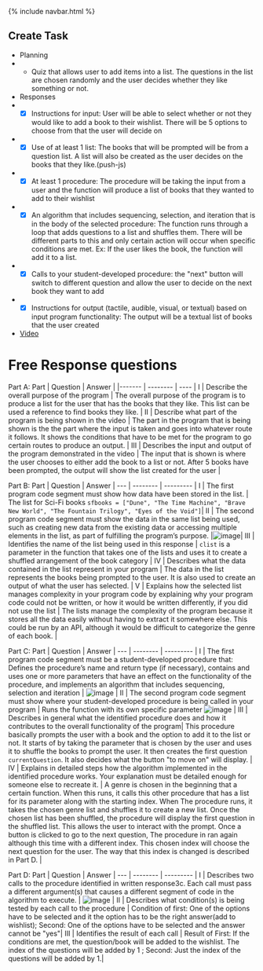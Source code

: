 {% include navbar.html %}

## Create Task
- Planning
- - Quiz that allows user to add items into a list. The questions in the list are chosen randomly and the user decides whether they like something or not.
- Responses
- - [x] Instructions for input: User will be able to select whether or not they would like to add a book to their wishlist. There will be 5 options to choose from that the user will decide on
- - [x] Use of at least 1 list: The books that will be prompted will be from a question list. A list will also be created as the user decides on the books that they like.(push-js)
- - [x] At least 1 procedure: The procedure will be taking the input from a user and the function will produce a list of books that they wanted to add to their wishlist
- - [x] An algorithm that includes sequencing, selection, and iteration that is in the body of the selected procedure: The function runs through a loop that adds questions to a list and shuffles them. There will be different parts to this and only certain action will occur when  specific conditions are met. Ex: If the user likes the book, the function will add it to a list.
- - [x] Calls to your student-developed procedure: the "next" button will switch to different question and allow the user to decide on the next book they want to add
- - [x] Instructions for output (tactile, audible, visual, or textual) based on input program functionality: The output will be a textual list of books that the user created
- [Video](https://www.youtube.com/watch?v=TzYFZ9aklUA)
# Free Response questions
Part A:
Part | Question | Answer | 
|------- | -------- | ---- |
I | Describe the overall purpose of the program | The overall purpose of the program is to produce a list for the user that has the books that they like. This list can be used a reference to find books they like. |
II | Describe what part of the program is being shown in the video | The part in the program that is being shown is the the part where the input is taken and goes into whatever route it follows. It shows the conditions that have to be met for the program to go certain routes to produce an output. |
III | Describes the input and output of the program demonstrated in the video | The input that is shown is where the user chooses to either add the book to a list or not. After 5 books have been prompted, the output will show the list created for the user |

Part B:
Part | Question | Answer | 
--- | -------- | --------- |
I | The first program code segment must show how data have been stored in the list. | The list for Sci-Fi books ```sfbooks = ["Dune", "The Time Machine", "Brave New World", "The Fountain Trilogy", "Eyes of the Void"]```|
II | The second program code segment must show the data in the same list being used, such as creating new data from the existing data or accessing multiple elements in the list, as part of fulfilling the program’s purpose. |![image](https://cdn.discordapp.com/attachments/749509501773807677/945743260087902258/Screen_Shot_2022-02-22_at_10.05.29_AM.png)|
III | Identifies the name of the list being used in this response | ```clist``` is a parameter in the function that takes one of the lists and uses it to create a shuffled arrangement of the book category |
IV | Describes what the data contained in the list represent in your program | The data in the list represents the books being prompted to the user. It is also used to create an output of what the user has selected. |
V | Explains how the selected list manages complexity in your program code by explaining why your program code could not be written, or how it would be written differently, if you did not use the list | The lists manage the complexity of the program because it stores all the data easily without having to extract it somewhere else. This could be run by an API, although it would be difficult to categorize the genre of each book. |

Part C:
Part | Question | Answer | 
--- | -------- | --------- |
I | The first program code segment must be a student-developed procedure that: Defines the procedure’s name and return type (if necessary), contains and uses one or more parameters that have an effect on the functionality of the procedure, and implements an algorithm that includes sequencing, selection and iteration | ![image](https://cdn.discordapp.com/attachments/749509501773807677/945741909127753758/Screen_Shot_2022-02-22_at_9.58.09_AM.png) |
II | The second program code segment must show where your student-developed procedure is being called in your program | Runs the function with its own specific parameter ![image](https://cdn.discordapp.com/attachments/749509501773807677/945741909509427200/Screen_Shot_2022-02-22_at_9.58.57_AM.png) |
III |  Describes in general what the identified procedure does and how it contributes to the overall functionality of the program| This procedure basically prompts the user with a book and the option to add it to the list or not. It starts of by taking the parameter that is chosen by the user and uses it to shuffle the books to prompt the user. It then creates the first question ```currentQuestion```. It also decides what the button "to move on" will display. |
IV | Explains in detailed steps how the algorithm implemented in the identified procedure works. Your explanation must be detailed enough for someone else to recreate it. | A genre is chosen in the beginning that a certain function. When this runs, it calls this other procedure that has a list for its parameter along with the starting index. When The procedure runs, it takes the chosen genre list and shuffles it to create a new list. Once the chosen list has been shuffled, the procedure will display the first question in the shuffled list. This allows the user to interact with the prompt. Once a button is clicked to go to the next question, The procedure in ran again although this time with a different index. This chosen index will choose the next question for the user. The way that this index is changed is described in Part D. |

Part D:
Part | Question | Answer | 
--- | -------- | --------- |
I | Describes two calls to the procedure identified in written response3c. Each call must pass a different argument(s) that causes a different segment of code in the algorithm to execute. | ![image](https://cdn.discordapp.com/attachments/749509501773807677/945741908720894042/Screen_Shot_2022-02-22_at_12.52.12_AM.png) |
II |  Describes what condition(s) is being tested by each call to the procedure | Condition of first: One of the options have to be selected and it the option has to be the right answer(add to wishlist); Second: One of the options have to be selected and the answer cannot be "yes"|
III | Identifies the result of each call | Result of First: If the conditions are met, the question/book will be added to the wishlist. The index of the questions will be added by 1 ; Second: Just the index of the questions will be added by 1.|